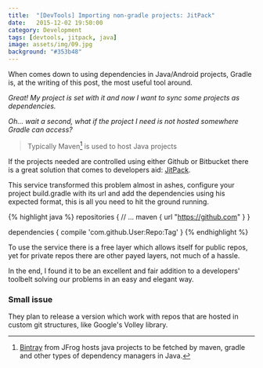 ```yaml
---
title:  "[DevTools] Importing non-gradle projects: JitPack"
date:   2015-12-02 19:50:00
category: Development
tags: [devtools, jitpack, java]
image: assets/img/09.jpg
background: "#353b48"
---
```


When comes down to using dependencies in Java/Android projects, Gradle is, at the writing of this post, the most useful tool around.

*Great! My project is set with it and now I want to sync some projects as dependencies.*

*Oh... wait a second, what if the project I need is not hosted somewhere Gradle can access?*

> Typically Maven[^1] is used to host Java projects

If the projects needed are controlled using either Github or Bitbucket there is a great solution that comes to developers aid: [JitPack](https://jitpack.io/).

This service transformed this problem almost in ashes, configure your project build.gradle with its url and add the dependencies using his expected format, this is all you need to hit the ground running.

{% highlight java %}
repositories {
        // ...
        maven { url "https://github.com" }
}

dependencies {
        compile 'com.github.User:Repo:Tag'
}
{% endhighlight %}

To use the service there is a free layer which allows itself for public repos, yet for private repos there are other payed layers, not much of a hassle.

In the end, I found it to be an excellent and fair addition to a developers' toolbelt solving our problems in an easy and elegant way.

### Small issue

They plan to release a version which work with repos that are hosted in custom git structures, like Google's Volley library.


[^1]:[Bintray](https://bintray.com/) from JFrog hosts java projects to be fetched by maven, gradle and other types of dependency managers in Java.
